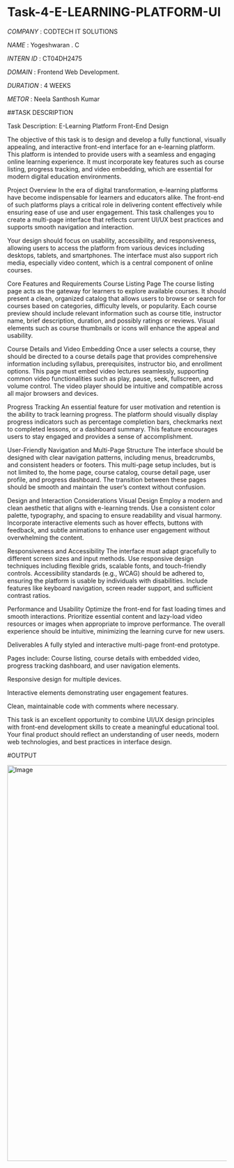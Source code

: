 # Task-4-E-LEARNING-PLATFORM-UI

*COMPANY* : CODTECH IT SOLUTIONS 

*NAME* : Yogeshwaran . C

*INTERN ID* : CT04DH2475

*DOMAIN* : Frontend Web Development.

*DURATION* : 4 WEEKS 

*METOR* : Neela Santhosh Kumar

##TASK DESCRIPTION

Task Description: E-Learning Platform Front-End Design

The objective of this task is to design and develop a fully functional, visually appealing, and interactive front-end interface for an e-learning platform. This platform is intended to provide users with a seamless and engaging online learning experience. It must incorporate key features such as course listing, progress tracking, and video embedding, which are essential for modern digital education environments.

Project Overview
In the era of digital transformation, e-learning platforms have become indispensable for learners and educators alike. The front-end of such platforms plays a critical role in delivering content effectively while ensuring ease of use and user engagement. This task challenges you to create a multi-page interface that reflects current UI/UX best practices and supports smooth navigation and interaction.

Your design should focus on usability, accessibility, and responsiveness, allowing users to access the platform from various devices including desktops, tablets, and smartphones. The interface must also support rich media, especially video content, which is a central component of online courses.

Core Features and Requirements
Course Listing Page
The course listing page acts as the gateway for learners to explore available courses. It should present a clean, organized catalog that allows users to browse or search for courses based on categories, difficulty levels, or popularity. Each course preview should include relevant information such as course title, instructor name, brief description, duration, and possibly ratings or reviews. Visual elements such as course thumbnails or icons will enhance the appeal and usability.

Course Details and Video Embedding
Once a user selects a course, they should be directed to a course details page that provides comprehensive information including syllabus, prerequisites, instructor bio, and enrollment options. This page must embed video lectures seamlessly, supporting common video functionalities such as play, pause, seek, fullscreen, and volume control. The video player should be intuitive and compatible across all major browsers and devices.

Progress Tracking
An essential feature for user motivation and retention is the ability to track learning progress. The platform should visually display progress indicators such as percentage completion bars, checkmarks next to completed lessons, or a dashboard summary. This feature encourages users to stay engaged and provides a sense of accomplishment.

User-Friendly Navigation and Multi-Page Structure
The interface should be designed with clear navigation patterns, including menus, breadcrumbs, and consistent headers or footers. This multi-page setup includes, but is not limited to, the home page, course catalog, course detail page, user profile, and progress dashboard. The transition between these pages should be smooth and maintain the user’s context without confusion.

Design and Interaction Considerations
Visual Design
Employ a modern and clean aesthetic that aligns with e-learning trends. Use a consistent color palette, typography, and spacing to ensure readability and visual harmony. Incorporate interactive elements such as hover effects, buttons with feedback, and subtle animations to enhance user engagement without overwhelming the content.

Responsiveness and Accessibility
The interface must adapt gracefully to different screen sizes and input methods. Use responsive design techniques including flexible grids, scalable fonts, and touch-friendly controls. Accessibility standards (e.g., WCAG) should be adhered to, ensuring the platform is usable by individuals with disabilities. Include features like keyboard navigation, screen reader support, and sufficient contrast ratios.

Performance and Usability
Optimize the front-end for fast loading times and smooth interactions. Prioritize essential content and lazy-load video resources or images when appropriate to improve performance. The overall experience should be intuitive, minimizing the learning curve for new users.

Deliverables
A fully styled and interactive multi-page front-end prototype.

Pages include: Course listing, course details with embedded video, progress tracking dashboard, and user navigation elements.

Responsive design for multiple devices.

Interactive elements demonstrating user engagement features.

Clean, maintainable code with comments where necessary.

This task is an excellent opportunity to combine UI/UX design principles with front-end development skills to create a meaningful educational tool. Your final product should reflect an understanding of user needs, modern web technologies, and best practices in interface design.


#OUTPUT

<img width="1900" height="909" alt="Image" src="https://github.com/user-attachments/assets/966b9c51-f564-4267-80d4-33171ac11adb" />


